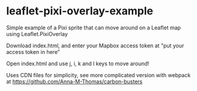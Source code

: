 # leaflet-pixi-overlay-example
Simple example of a Pixi sprite that can move around on a Leaflet map using Leaflet.PixiOverlay

Download index.html, and enter your Mapbox access token at "put your access token in here"

Open index.html and use j, i, k and l keys to move around!

Uses CDN files for simplicity, see more complicated version with webpack at https://github.com/Anna-M-Thomas/carbon-busters 
